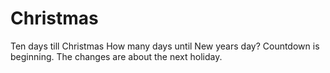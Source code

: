# Christmas
Ten days till Christmas
How many days until New years day? Countdown is beginning. The changes are about the next holiday.
